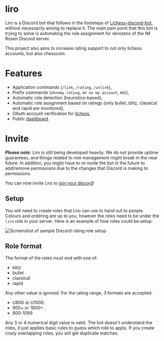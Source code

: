 # liro

Liro is a Discord bot that follows in the footsteps of
[Lichess-discord-bot](https://github.com/tvdhout/Lichess-discord-bot/), without
necessarily aiming to replace it. The main pain point that this bot is trying
to solve is automating the role assignment for denizens of the IM Rosen Discord
server.

This project also aims to increase rating support to not only lichess accounts,
but also chesscom.

# Features

- Application commands (`/link`, `/rating`, `/unlink`),
- Prefix commands (`ohnomy rating`, `oh no my account`, etc),
- Automatic role detection (heuristics-based),
- Automatic role assignment based on ratings (only bullet, blitz, classical and
  rapid are monitored),
- OAuth account verification for [lichess](https://lichess.org),
- Public [dashboard](https://liro.wedrop.it/dashboard).

# Invite

***Please note***: Liro is still being developed heavily. We do not provide
uptime guarantees, and things related to role management might break in the
near future. In addition, you might have to re-invite the bot in the future to
add/remove permissions due to the changes that Discord is making to
permissions.

You can now invite Liro to [join your discord][invite-link]!

[invite-link]: https://discord.com/api/oauth2/authorize?client_id=878955941595336724&permissions=268438592&redirect_uri=https%3A%2F%2Fliro.wedrop.it%2Foauth&response_type=code&scope=bot%20applications.commands%20messages.read

## Setup

You will need to create roles that Liro can use to hand out to people. Colours
and ordering are up to you, however the roles need to be under the `liro` role
in your server. Here is an example of how roles could be setup:

![Screenshot of sample Discord rating role setup](.images/role-sample.png)

## Role format

The format of the roles must end with one of:

- blitz
- bullet
- classical
- rapid

Any other value is ignored. For the rating range, 3 formats are accepted:

- U800 or U1000.
- 900+ or 1800+.
- 800-1099

Any 3 or 4 numerical digit value is valid. The bot doesn't understand the
roles, it just applies basic rules to guess which role to apply. If you create
crazy overlapping roles, you will get duplicate matches.
